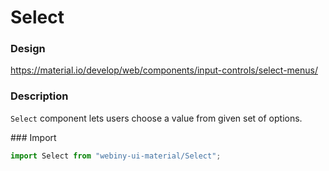 # Select

### Design
<a href="https://material.io/develop/web/components/input-controls/select-menus/" target="_blank">https://material.io/develop/web/components/input-controls/select-menus/</a>

### Description
`Select` component lets users choose a value from given set of options.

### Import
```js
import Select from "webiny-ui-material/Select";
```